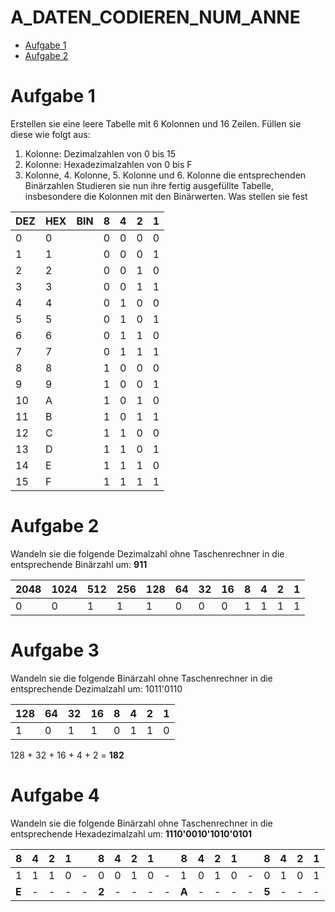 # A_DATEN_CODIEREN_NUM_ANNE

- [Aufgabe 1](https://github.com/CameronMeile/M114/tree/main/19_02%20-%20Week%201#aufgabe-1)
- [Aufgabe 2](https://github.com/CameronMeile/M114/tree/main/19_02%20-%20Week%201#aufgabe-2)

# Aufgabe 1
Erstellen sie eine leere Tabelle mit 6 Kolonnen und 16 Zeilen. Füllen sie diese wie 
folgt aus:
1. Kolonne: Dezimalzahlen von 0 bis 15
2. Kolonne: Hexadezimalzahlen von 0 bis F
3. Kolonne, 4. Kolonne, 5. Kolonne und 6. Kolonne die entsprechenden Binärzahlen
Studieren sie nun ihre fertig ausgefüllte Tabelle, insbesondere die Kolonnen mit den 
Binärwerten. Was stellen sie fest

| DEZ | HEX | BIN | 8 | 4 | 2 | 1 |
| ------------- | ------------- | ------------- | ------------- | ------------- | ------------- | ------------- |
| 0 | 0 |  | 0 | 0 | 0 | 0 |
| 1 | 1 |  | 0 | 0 | 0 | 1 |
| 2 | 2 |  | 0 | 0 | 1 | 0 |
| 3 | 3 |  | 0 | 0 | 1 | 1 |
| 4 | 4 |  | 0 | 1 | 0 | 0 |
| 5 | 5 |  | 0 | 1 | 0 | 1 |
| 6 | 6 |  | 0 | 1 | 1 | 0 |
| 7 | 7 |  | 0 | 1 | 1 | 1 |
| 8 | 8 |  | 1 | 0 | 0 | 0 |
| 9 | 9 |  | 1 | 0 | 0 | 1 |
| 10 | A |  | 1 | 0 | 1 | 0 |
| 11 | B |  | 1 | 0 | 1 | 1 |
| 12 | C |  | 1 | 1 | 0 | 0 |
| 13 | D |  | 1 | 1 | 0 | 1 |
| 14 | E |  | 1 | 1 | 1 | 0 |
| 15 | F |  | 1 | 1 | 1 | 1 |

# Aufgabe 2
Wandeln sie die folgende Dezimalzahl ohne Taschenrechner in die entsprechende 
Binärzahl um: **911**

| 2048 | 1024 | 512 | 256 | 128 | 64 | 32 | 16 | 8 | 4 | 2 | 1 |  
| ------------- | ------------- | ------------- | ------------- | ------------- | ------------- | ------------- | ------------- | ------------- | ------------- | ------------- | ------------- |
| 0 | 0 | 1 | 1 | 1 | 0 | 0 | 0 | 1 | 1 | 1 | 1 |

# Aufgabe 3
Wandeln sie die folgende Binärzahl ohne Taschenrechner in die entsprechende 
Dezimalzahl um: 1011'0110

| 128 | 64 | 32 | 16 | 8 | 4 | 2 | 1 |
| ------------- | ------------- | ------------- | ------------- | ------------- | ------------- | ------------- | ------------- |
| 1 | 0 | 1 | 1 | 0 | 1 | 1 | 0 |

128 + 32 + 16 + 4 + 2 = **182**

# Aufgabe 4
Wandeln sie die folgende Binärzahl ohne Taschenrechner in die entsprechende 
Hexadezimalzahl um: **1110'0010'1010'0101**

| 8 | 4 | 2 | 1 | | 8 | 4 | 2 | 1 | | 8 | 4 | 2 | 1 | | 8 | 4 | 2 | 1 |  
| - | - | - | - | - | - | - | - | - | - | - | - | - | - | - | - | - | - | - |  
| 1 | 1 | 1 | 0 | - | 0 | 0 | 1 | 0 | - | 1 | 0 | 1 | 0 | - | 0 | 1 | 0 | 1 |  
| **E** | - | - | - | - | **2** | - | - | - | - | **A** | - | - | - | - | **5** | - | - | - |  
